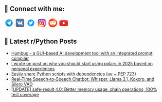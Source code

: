 ## 🔎 Connect with me:
[<img src="https://github.com/bullbesh/bullbesh/blob/main/images/Telegram.png" width="32" height="32" />](https://t.me/bullbesh)
[<img src="https://github.com/bullbesh/bullbesh/blob/main/images/VK.png" width="32" height="32" />](https://vk.com/bullbesh)
[<img src="https://github.com/bullbesh/bullbesh/blob/main/images/Twitter.png" width="32" height="32" />](https://twitter.com/bullbesh1)
[<img src="https://github.com/bullbesh/bullbesh/blob/main/images/Instagram.png" width="32" height="32" />](https://www.instagram.com/bullbesh)
[<img src="https://github.com/bullbesh/bullbesh/blob/main/images/Reddit.png" width="32" height="32" />](https://www.reddit.com/user/bullbesh)
[<img src="https://github.com/bullbesh/bullbesh/blob/main/images/YouTube.png" width="32" height="32" />](https://www.youtube.com/channel/UCtfjRs6uzgq5mfm8S06WTcg)

## 📕 Latest r/Python Posts
<!-- BLOG-POST-LIST:START -->
- [Humbug - a GUI-based AI development tool with an integrated prompt compiler](https://www.reddit.com/r/Python/comments/1jqqzh8/humbug_a_guibased_ai_development_tool_with_an/)
- [I wrote on post on why you should start using polars in 2025 based on personal experiences](https://www.reddit.com/r/Python/comments/1jqntn9/i_wrote_on_post_on_why_you_should_start_using/)
- [Easily share Python scripts with dependencies &lpar;uv + PEP 723&rpar;](https://www.reddit.com/r/Python/comments/1jqj0fq/easily_share_python_scripts_with_dependencies_uv/)
- [Real-Time Speech-to-Speech Chatbot: Whisper, Llama 3.1, Kokoro, and Silero VAD](https://www.reddit.com/r/Python/comments/1jqf5zq/realtime_speechtospeech_chatbot_whisper_llama_31/)
- [[UPDATE] safe-result 4.0: Better memory usage, chain operations, 100% test coverage](https://www.reddit.com/r/Python/comments/1jqe33f/update_saferesult_40_better_memory_usage_chain/)
<!-- BLOG-POST-LIST:END -->
